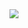 <img src="https://img.shields.io/badge/canva-00C4CC.svg?style=for-the-badge&logo=Canva&logoColor=white">